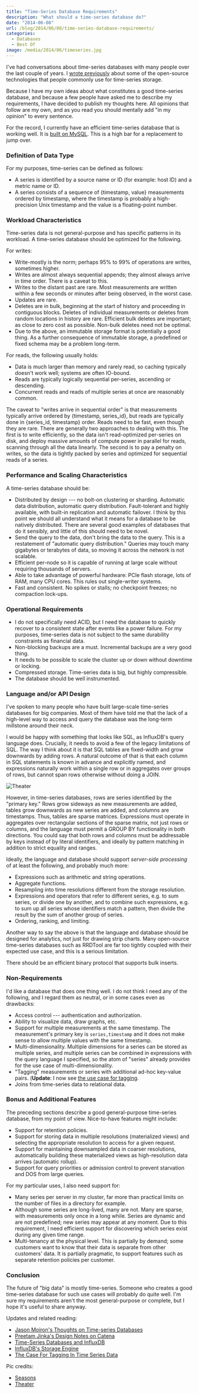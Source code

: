 ```yaml
---
title: "Time-Series Database Requirements"
description: "What should a time-series database do?"
date: "2014-06-08"
url: /blog/2014/06/08/time-series-database-requirements/
categories:
  - Databases
  - Best Of
image: /media/2014/06/timeseries.jpg
---
```


I've had conversations about time-series databases with many people over the last couple of years. I [wrote previously](/blog/2014/03/02/time-series-databases-influxdb/) about some of the open-source technologies that people commonly use for time-series storage.

Because I have my own ideas about what constitutes a good time-series database, and because a few people have asked me to describe my requirements, I have decided to publish my thoughts here. All opinions that follow are my own, and as you read you should mentally add "in my opinion" to every sentence.

<!--more-->

For the record, I currently have an efficient time-series database that is working well. It is [built on MySQL](https://vividcortex.com//blog/2014/04/30/why-mysql/). This is a high bar for a replacement to jump over.

### Definition of Data Type

For my purposes, time-series can be defined as follows:

* A series is identified by a source name or ID (for example: host ID) and a metric name or ID.
* A series consists of a sequence of {timestamp, value} measurements ordered by timestamp, where the timestamp is probably a high-precision Unix timestamp and the value is a floating-point number.

### Workload Characteristics

Time-series data is not general-purpose and has specific patterns in its workload. A time-series database should be optimized for the following.

For writes:

* Write-mostly is the norm; perhaps 95% to 99% of operations are writes, sometimes higher.
* Writes are almost always sequential appends; they almost always arrive in time order. There is a caveat to this.
* Writes to the distant past are rare. Most measurements are written within a few seconds or minutes after being observed, in the worst case.
* Updates are rare.
* Deletes are in bulk, beginning at the start of history and proceeding in contiguous blocks. Deletes of individual measurements or deletes from random locations in history are rare. Efficient bulk deletes are important; as close to zero cost as possible. Non-bulk deletes need not be optimal.
* Due to the above, an immutable storage format is potentially a good thing. As a further consequence of immutable storage, a predefined or fixed schema may be a problem long-term.

For reads, the following usually holds:

* Data is much larger than memory and rarely read, so caching typically doesn't work well; systems are often IO-bound.
* Reads are typically logically sequential per-series, ascending or descending.
* Concurrent reads and reads of multiple series at once are reasonably common.

The caveat to "writes arrive in sequential order" is that measurements typically arrive ordered by {timestamp, series_id}, but reads are typically done in {series_id, timestamp} order. Reads need to be fast, even though they are rare. There are generally two approaches to dealing with this. The first is to write efficiently, so the data isn't read-optimized per-series on disk, and deploy massive amounts of compute power in parallel for reads, scanning through all the data linearly. The second is to pay a penalty on writes, so the data is tightly packed by series and optimized for sequential reads of a series.

### Performance and Scaling Characteristics

A time-series database should be:

* Distributed by design --- no bolt-on clustering or sharding. Automatic data distribution, automatic query distribution. Fault-tolerant and highly available, with built-in replication and automatic failover. I think by this point we should all understand what it means for a database to be natively distributed. There are several good examples of databases that do it sensibly, and little of this should need to be novel.
* Send the query to the data, don't bring the data to the query. This is a restatement of "automatic query distribution." Queries may touch many gigabytes or terabytes of data, so moving it across the network is not scalable.
* Efficient per-node so it is capable of running at large scale without requiring thousands of servers.
* Able to take advantage of powerful hardware: PCIe flash storage, lots of RAM, many CPU cores. This rules out single-writer systems.
* Fast and consistent. No spikes or stalls; no checkpoint freezes; no compaction lock-ups.

### Operational Requirements

* I do not specifically need ACID, but I need the database to quickly recover to a consistent state after events like a power failure. For my purposes, time-series data is not subject to the same durability constraints as financial data.
* Non-blocking backups are a must. Incremental backups are a very good thing.
* It needs to be possible to scale the cluster up or down without downtime or locking.
* Compressed storage. Time-series data is big, but highly compressible.
* The database should be well instrumented.
    
### Language and/or API Design

I've spoken to many people who have built large-scale time-series databases for big companies. Most of them have told me that the lack of a high-level way to access and query the database was the long-term millstone around their neck.

I would be happy with something that looks like SQL, as InfluxDB's query language does. Crucially, it needs to avoid a few of the legacy limitations of SQL. The way I think about it is that SQL tables are fixed-width and grow downwards by adding rows. A natural outcome of that is that each column in SQL statements is known in advance and explicitly named, and expressions naturally work within a single row or in aggregates over groups of rows, but cannot span rows otherwise without doing a JOIN.

![Theater][theater]

However, in time-series databases, rows are series identified by the "primary key." Rows grow sideways as new measurements are added, tables grow downwards as new series are added, and columns are timestamps. Thus, tables are sparse matrices. Expressions must operate in aggregates over rectangular sections of the sparse matrix, not just rows or columns, and the language must permit a GROUP BY functionality in both directions. You could say that both rows and columns must be addressable by keys instead of by literal identifiers, and ideally by pattern matching in addition to strict equality and ranges.

Ideally, the language and database should support *server-side processing* of at least the following, and probably much more:

* Expressions such as arithmetic and string operations.
* Aggregate functions.
* Resampling into time resolutions different from the storage resolution.
* Expressions and operators that refer to different series, e.g. to sum series, or divide one by another, and to combine such expressions, e.g. to sum up all series whose identifiers match a pattern, then divide the result by the sum of another group of series.
* Ordering, ranking, and limiting.

Another way to say the above is that the language and database should be designed for analytics, not just for drawing strip charts. Many open-source time-series databases such as RRDTool are far too tightly coupled with their expected use case, and this is a serious limitation.

There should be an efficient binary protocol that supports bulk inserts.

### Non-Requirements

I'd like a database that does one thing well. I do not think I need any of the following, and I regard them as neutral, or in some cases even as drawbacks:

* Access control --- authentication and authorization.
* Ability to visualize data, draw graphs, etc.
* Support for multiple measurements at the same timestamp. The measurement's primary key is `series,timestamp` and it does not make sense to allow multiple values with the same timestamp.
* Multi-dimensionality. Multiple dimensions for a series can be stored as multiple series, and multiple series can be combined in expressions with the query language I specified, so the atom of "series" already provides for the use case of multi-dimensionality.
* "Tagging" measurements or series with additional ad-hoc key-value pairs. (**Update**: I now see [the use case for tagging](/blog/2015/10/16/time-series-tagging/).
* Joins from time-series data to relational data.

### Bonus and Additional Features

The preceding sections describe a good general-purpose time-series database, from my point of view. Nice-to-have features might include:

* Support for retention policies.
* Support for storing data in multiple resolutions (materialized views) and selecting the appropriate resolution to access for a given request.
* Support for maintaining downsampled data in coarser resolutions, automatically building these materialized views as high-resolution data arrives (automatic rollup).
* Support for query priorities or admission control to prevent starvation and DOS from large queries.

For my particular uses, I also need support for:

* Many series per server in my cluster, far more than practical limits on the number of files in a directory for example.
* Although some series are long-lived, many are not. Many are sparse, with measurements only once in a long while. Series are dynamic and are not predefined; new series may appear at any moment. Due to this requirement, I need efficient support for discovering which series exist during any given time range.
* Multi-tenancy at the physical level. This is partially by demand; some customers want to know that their data is separate from other customers' data. It is partially pragmatic, to support features such as separate retention policies per customer.

### Conclusion

The future of "big data" is mostly time-series. Someone who creates a good time-series database for
such use cases will probably do quite well. I'm sure my requirements aren't the
most general-purpose or complete, but I hope it's useful to share anyway.

Updates and related reading:

- [Jason Moiron's Thoughts on Time-series Databases](http://jmoiron.net/blog/thoughts-on-timeseries-databases)
- [Preetam Jinka's Design Notes on Catena](http://misfra.me/state-of-the-state-part-iii/)
- [Time-Series Databases and InfluxDB](/blog/2014/03/02/time-series-databases-influxdb/)
- [InfluxDB's Storage Engine](https://influxdb.com/docs/v0.9/concepts/storage_engine.html)
- [The Case For Tagging In Time Series Data](/blog/2015/10/16/time-series-tagging/)

Pic credits:

* [Seasons](https://www.flickr.com/photos/hugovk/6798051186/)
* [Theater](https://www.flickr.com/photos/sprengben/4976954312/)

[theater]: /media/2014/06/theater.jpg


